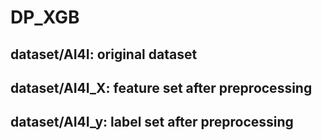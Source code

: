 # DP_XGB
## dataset/AI4I: original dataset
## dataset/AI4I_X:  feature set after preprocessing 
## dataset/AI4I_y:  label set after preprocessing
